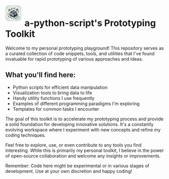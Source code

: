 <img src="https://raw.githubusercontent.com/a-python-script/toolkit/main/icon.png" width="50" height="50" align="left" style="border-radius: 10px; margin-right: 10px;">

# a-python-script's Prototyping Toolkit

Welcome to my personal prototyping playground! This repository serves as a curated collection of code snippets, tools, and utilities that I've found invaluable for rapid prototyping of various approaches and ideas.

## What you'll find here:
- Python scripts for efficient data manipulation
- Visualization tools to bring data to life
- Handy utility functions I use frequently
- Examples of different programming paradigms I'm exploring
- Templates for common tasks I encounter

The goal of this toolkit is to accelerate my prototyping process and provide a solid foundation for developing innovative solutions. It's a constantly evolving workspace where I experiment with new concepts and refine my coding techniques.

Feel free to explore, use, or even contribute to any tools you find interesting. While this is primarily my personal toolkit, I believe in the power of open-source collaboration and welcome any insights or improvements.

Remember: Code here might be experimental or in various stages of development. Use at your own discretion and happy coding!